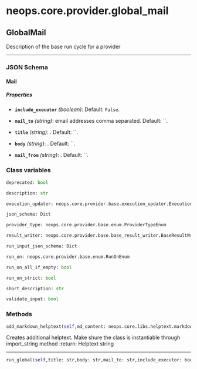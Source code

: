 # neops.core.provider.global_mail
## GlobalMail
Description of the base run cycle for a provider

----------
### JSON Schema
#### Mail


##### Properties


- **`include_executor`** *(boolean)*: Default: `False`.

- **`mail_to`** *(string)*: email addresses comma separated. Default: ``.

- **`title`** *(string)*: . Default: ``.

- **`body`** *(string)*: . Default: ``.

- **`mail_from`** *(string)*: . Default: ``.

### Class variables
```python
deprecated: bool
```
```python
description: str
```
```python
execution_updater: neops.core.provider.base.execution_updater.ExecutionUpdater
```
```python
json_schema: Dict
```
```python
provider_type: neops.core.provider.base.enum.ProviderTypeEnum
```
```python
result_writer: neops.core.provider.base.base_result_writer.BaseResultWriter
```
```python
run_input_json_schema: Dict
```
```python
run_on: neops.core.provider.base.enum.RunOnEnum
```
```python
run_on_all_if_empty: bool
```
```python
run_on_strict: bool
```
```python
short_description: str
```
```python
validate_input: bool
```
### Methods
```python
add_markdown_helptext(self,md_content: neops.core.libs.helptext.markdown_content.MarkDownContent) -> 
```
Creates additional helptext. Make shure the class is instantiable through import_string method
:return: Helptext string

----------
```python
run_global(self,title: str,body: str,mail_to: str,include_executor: bool,mail_from: str,task_input_kwargs: Any,**kwargs) -> Any
```